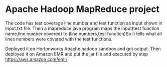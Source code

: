 # Apache Hadoop MapReduce project

The code has test coverage line number and test function as input shown in Input.txt file.
Then a mapreduce java program maps the input(test function name,line number covered) to (line numbers,test function)So it tells what all lines numbers were covered with the test functions.

Deployed it on Hortonworks Apache hadoop sandbox and got output.
Then deployed it on Amazon EMR and put the jar file and executed by step
https://aws.amazon.com/emr/
